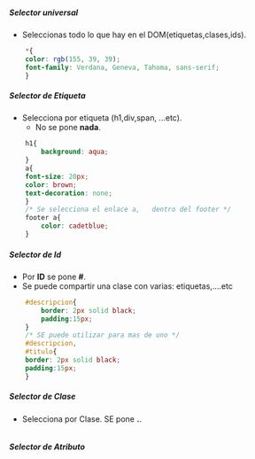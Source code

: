 ##### Selector universal

- Seleccionas todo lo que hay en el DOM(etiquetas,clases,ids). 
```css
    *{
    color: rgb(155, 39, 39);
    font-family: Verdana, Geneva, Tahoma, sans-serif;
    }
```    

##### Selector de Etiqueta

- Selecciona por etiqueta (h1,div,span, ...etc).
    - No se pone **nada**.     
```css
    h1{
        background: aqua;
    }
    a{
    font-size: 20px;
    color: brown;
    text-decoration: none;
    }
    /* Se selecciona el enlace a,   dentro del footer */
    footer a{
        color: cadetblue;
    }
```

##### Selector de Id

- Por **ID** se pone **#**.
- Se puede compartir una clase con varias: etiquetas,....etc
```css
    #descripcion{
        border: 2px solid black;
        padding:15px;
    }
    /* SE puede utilizar para mas de uno */
    #descripcion,
    #titulo{
    border: 2px solid black;
    padding:15px;
    }
```

##### Selector de Clase

- Selecciona por Clase. SE pone **.**.
```css

```



##### Selector de Atributo


